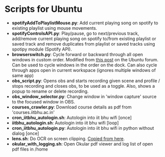 # Scripts for Ubuntu
* **spotifyAddToPlaylistMouse.py**: Add current playing song on spotify to existing playlist using mouse movements.
* **spotifyControlsAPI.py**: Play/pause, go to next/previous track, add/remove current playing song on spotify to/from existing playlist or saved track and remove duplicates from playlist or saved tracks using spotipy module (Spotify API).
* **browserswitch.py**: Cycle forward or backward through all open windows in custom order. Modified from [this post](https://ubuntuforums.org/showthread.php?t=1204947&p=10455867#post10455867) on the Ubuntu forum. Can be used to cycle windows in the order on the dock. Can also cycle through apps open in current workspace (ignores multiple windows of same app)
* **obs_script.py**: Opens obs and starts recording given scene and profile / stops recording and closes obs, to be used as a toggle. 
Also, shows a popup to rename or delete recording.
* **obs\_window\_selector.py**: Change window in 'window capture' source to the focused window in OBS.
* **courses_crawler.py**: Download course details as pdf from 'courses.iitbhu.ac.in'
* **cron\_iitbhu\_autologin.sh**: Autologin into iit bhu wifi [once]
* **iitbhu\_autologin.sh**: Autologin into iit bhu wifi [loop]
* **cron\_iitbhu\_autologin.py**: Autologin into iit bhu wifi in python without dialog [once]
* **lens.sh**: Do OCR on screen clipping. [Copied from here](https://gist.github.com/mnofresno/25d0cc6a45aa8644596705c78382304e).
* **okular\_with\_logging.sh**: Open Okular pdf viewer and log list of open pdf files in /home